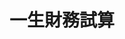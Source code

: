 # 一生財務試算

<script setup>
import { onMounted } from 'vue'
onMounted(async()=>{
    console.log(import.meta.env) // "123"
    let baseURL = ''
    if(import.meta.env.MODE==='development'){
        console.log('?')
        const res = await fetch(`${import.meta.env.VITE_BASE_URL}/select`)
        // const result = await axios.request({
        //     baseURL:import.meta.env.VITE_BASE_URL,
        //     url:'/select'
        // })
        console.log(res)
    }
})
</script>
